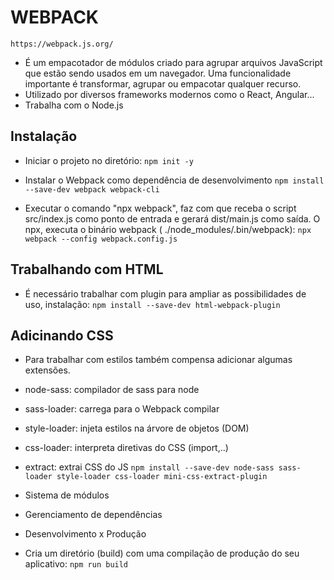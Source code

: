 # WEBPACK
`https://webpack.js.org/`

- É um empacotador de módulos criado para agrupar arquivos JavaScript que estão sendo usados em um navegador. Uma funcionalidade importante é transformar, agrupar ou empacotar qualquer recurso.
- Utilizado por diversos frameworks modernos como o React, Angular...
- Trabalha com o Node.js

## Instalação
- Iniciar o projeto no diretório:
    `npm init -y`

- Instalar o Webpack como dependência de desenvolvimento
    `npm install --save-dev webpack webpack-cli`

- Executar o comando "npx webpack", faz com que receba o script src/index.js como ponto de entrada e gerará dist/main.js como saída. O npx, executa o binário webpack ( ./node_modules/.bin/webpack):
    `npx webpack --config webpack.config.js`

## Trabalhando com HTML
- É necessário trabalhar com plugin para ampliar as possibilidades de uso, instalação:
    `npm install --save-dev html-webpack-plugin`

## Adicinando CSS
- Para trabalhar com estilos também compensa adicionar algumas extensões.

 - node-sass: compilador de sass para node
 - sass-loader: carrega para o Webpack compilar
 - style-loader: injeta estilos na árvore de objetos (DOM)
 - css-loader: interpreta diretivas do CSS (import,..)
 - extract: extrai CSS do JS
    `npm install --save-dev node-sass sass-loader style-loader css-loader mini-css-extract-plugin`
 - Sistema de módulos
 - Gerenciamento de dependências
 - Desenvolvimento x Produção

- Cria um diretório (build) com uma compilação de produção do seu aplicativo: `npm run build`